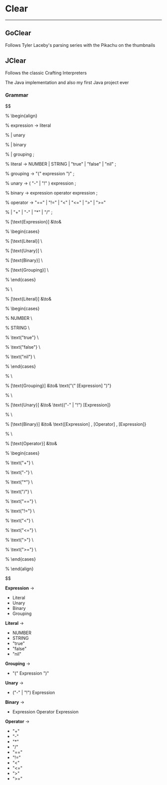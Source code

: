 # Clear

---

## GoClear

Follows Tyler Laceby's parsing series with the Pikachu on the thumbnails

## JClear

Follows the classic Crafting Interpreters

The Java implementation and also my first Java project ever

### Grammar

$$

% \begin{align}

% expression     → literal

%                | unary

%                | binary

%                | grouping ;

% literal        → NUMBER | STRING | "true" | "false" | "nil" ;

% grouping       → "(" expression ")" ;

% unary          → ( "-" | "!" ) expression ;

% binary         → expression operator expression ;

% operator       → "==" | "!=" | "<" | "<=" | ">" | ">="

%                | "+"  | "-"  | "*" | "/" ;

% [\text{Expression}] &\to&

% \begin{cases}

% [\text{Literal}] \\

% [\text{Unary}] \\

% [\text{Binary}] \\

% [\text{Grouping}] \\

% \end{cases}

% \\

% [\text{Literal}] &\to&

% \begin{cases}

% NUMBER \\

% STRING \\

% \text{"true"} \\

% \text{"false"} \\

% \text{"nil"} \\

% \end{cases}

% \\

% [\text{Grouping}] &\to& \text{"(" [Expression] ")"}

% \\

% [\text{Unary}] &\to& \text{("-" | "!") [Expression]}

% \\

% [\text{Binary}] &\to& \text{[Expression] \, [Operator] \, [Expression]}

% \\

% [\text{Operator}] &\to&

% \begin{cases}

% \text{"+"} \\

% \text{"-"} \\

% \text{"*"} \\

% \text{"/"} \\

% \text{"=="} \\

% \text{"!="} \\

% \text{"<"} \\

% \text{"<="} \\

% \text{">"} \\

% \text{">="} \\

% \end{cases}

% \end{align}

$$

**Expression** →  
- Literal  
- Unary  
- Binary  
- Grouping  

**Literal** →  
- NUMBER  
- STRING  
- "true"  
- "false"  
- "nil"  

**Grouping** →  
- "(" Expression ")"  

**Unary** →  
- ("-" | "!") Expression  

**Binary** →  
- Expression Operator Expression  

**Operator** →  
- "+"  
- "-"  
- "*"  
- "/"  
- "=="  
- "!="  
- "<"  
- "<="  
- ">"  
- ">=" 